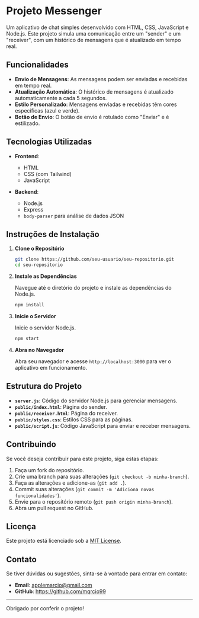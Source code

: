 # Projeto Messenger

Um aplicativo de chat simples desenvolvido com HTML, CSS, JavaScript e Node.js. Este projeto simula uma comunicação entre um "sender" e um "receiver", com um histórico de mensagens que é atualizado em tempo real.

## Funcionalidades

- **Envio de Mensagens**: As mensagens podem ser enviadas e recebidas em tempo real.
- **Atualização Automática**: O histórico de mensagens é atualizado automaticamente a cada 5 segundos.
- **Estilo Personalizado**: Mensagens enviadas e recebidas têm cores específicas (azul e verde).
- **Botão de Envio**: O botão de envio é rotulado como "Enviar" e é estilizado.

## Tecnologias Utilizadas

- **Frontend**:
  - HTML
  - CSS (com Tailwind)
  - JavaScript

- **Backend**:
  - Node.js
  - Express
  - `body-parser` para análise de dados JSON

## Instruções de Instalação

1. **Clone o Repositório**

    ```bash
    git clone https://github.com/seu-usuario/seu-repositorio.git
    cd seu-repositorio
    ```

2. **Instale as Dependências**

    Navegue até o diretório do projeto e instale as dependências do Node.js.

    ```bash
    npm install
    ```

3. **Inicie o Servidor**

    Inicie o servidor Node.js.

    ```bash
    npm start
    ```

4. **Abra no Navegador**

    Abra seu navegador e acesse `http://localhost:3000` para ver o aplicativo em funcionamento.

## Estrutura do Projeto

- **`server.js`**: Código do servidor Node.js para gerenciar mensagens.
- **`public/index.html`**: Página do sender.
- **`public/receiver.html`**: Página do receiver.
- **`public/styles.css`**: Estilos CSS para as páginas.
- **`public/script.js`**: Código JavaScript para enviar e receber mensagens.

## Contribuindo

Se você deseja contribuir para este projeto, siga estas etapas:

1. Faça um fork do repositório.
2. Crie uma branch para suas alterações (`git checkout -b minha-branch`).
3. Faça as alterações e adicione-as (`git add .`).
4. Commit suas alterações (`git commit -m 'Adiciona novas funcionalidades'`).
5. Envie para o repositório remoto (`git push origin minha-branch`).
6. Abra um pull request no GitHub.

## Licença

Este projeto está licenciado sob a [MIT License](LICENSE).

## Contato

Se tiver dúvidas ou sugestões, sinta-se à vontade para entrar em contato:

- **Email**: applemarcio@gmail.com
- **GitHub**: https://github.com/mqrcio99

---

Obrigado por conferir o projeto!
